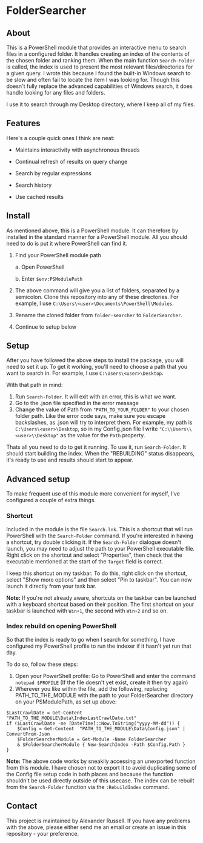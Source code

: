 # FolderSearcher

## About

This is a PowerShell module that provides an interactive menu to search files in a configured folder. It handles creating an index of the contents of the chosen folder and ranking them. When the main function `Search-Folder` is called, the index is used to present the most relevant files/directories for a given query. I wrote this because I found the built-in Windows search to be slow and often fail to locate the item I was looking for. Though this doesn't fully replace the advanced capabilities of Windows search, it does handle looking for any files and folders.

I use it to search through my Desktop directory, where I keep all of my files.

## Features

Here's a couple quick ones I think are neat:

* Maintains interactivity with asynchronous threads

* Continual refresh of results on query change

* Search by regular expressions

* Search history

* Use cached results

## Install

As mentioned above, this is a PowerShell module. It can therefore by installed in the standard manner for a PowerShell module. All you should need to do is put it where PowerShell can find it.

1. Find your PowerShell module path

    a. Open PowerShell

    b. Enter `$env:PSModulePath`

2. The above command will give you a list of folders, separated by a semicolon. Clone this repository into any of these directories. For example, I use `C:\Users\<user>\Documents\PowerShell\Modules`.

3. Rename the cloned folder from `folder-searcher` to `FolderSearcher`.

3. Continue to setup below

## Setup

After you have followed the above steps to install the package, you will need to set it up. To get it working, you'll need to choose a path that you want to search in. For example, I use `C:\Users\<user>\Desktop`.

With that path in mind:

1. Run `Search-Folder`. It will exit with an error, this is what we want.
2. Go to the .json file specified in the error message
3. Change the value of Path from `"PATH_TO_YOUR_FOLDER"` to your chosen folder path. Like the error code says, make sure you escape backslashes, as .json will try to interpret them. For example, my path is `C:\Users\<user>\Desktop`, so in my Config.json file I write `"C:\\Users\\<user>\\Desktop"` as the value for the `Path` property.

Thats all you need to do to get it running. To use it, run `Search-Folder`. It should start building the index. When the "REBUILDING" status disappears, it's ready to use and results should start to appear. 

## Advanced setup

To make frequent use of this module more convenient for myself, I've configured a couple of extra things.

### Shortcut

Included in the module is the file `Search.lnk`. This is a shortcut that will run PowerShell with the `Search-Folder` command. If you're interested in having a shortcut, try double clicking it. If the `Search-Folder` dialogue doesn't launch, you may need to adjust the path to your PowerShell executable file. Right click on the shortcut and select "Properties", then check that the executable mentioned at the start of the `Target` field is correct.

I keep this shortcut on my taskbar. To do this, right click on the shortcut, select "Show more options" and then select "Pin to taskbar". You can now launch it directly from your task bar. 

**Note:** If you're not already aware, shortcuts on the taskbar can be launched with a  keyboard shortcut based on their position. The first shortcut on your taskbar is launched with `Win+1`, the second with `Win+2` and so on.

### Index rebuild on opening PowerShell

So that the index is ready to go when I search for something, I have configured my PowerShell profile to run the indexer if it hasn't yet run that day.

To do so, follow these steps:

1. Open your PowerShell profile: Go to PowerShell and enter the command `notepad $PROFILE` (If the file doesn't yet exist, create it then try again)
2. Wherever you like within the file, add the following, replacing PATH_TO_THE_MODULE with the path to your FolderSearcher directory on your PSModulePath, as set up above:

```{PowerShell}
$LastCrawlDate = Get-Content "PATH_TO_THE_MODULE\Data\IndexLastCrawlDate.txt"
if ($LastCrawlDate -ne [DateTime]::Now.ToString("yyyy-MM-dd")) {
    $Config = Get-Content  "PATH_TO_THE_MODULE\Data\Config.json" | ConvertFrom-Json
    $FolderSearcherModule = Get-Module -Name FolderSearcher
    & $FolderSearcherModule { New-SearchIndex -Path $Config.Path }
}
```

**Note:** The above code works by sneakily accessing an unexported function from this module. I have chosen not to export it to avoid duplicating some of the Config file setup code in both places and because the function shouldn't be used directly outside of this usecase. The index can be rebuilt from the `Search-Folder` function via the `:RebuildIndex` command.

## Contact

This project is maintained by Alexander Russell. If you have any problems with the above, please either send me an email or create an issue in this repository - your preference.